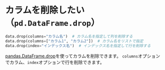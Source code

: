 # カラムを削除したい（``pd.DataFrame.drop``）

```python
data.drop(columns="カラム名")  # カラム名を指定して列を削除する
data.drop(columns=["カラム1", "カラム2"])  # カラム名をリストで指定
data.drop(index="インデックス名")  # インデックス名を指定して行を削除する
```

[pandas.DataFrame.drop](https://pandas.pydata.org/pandas-docs/stable/reference/api/pandas.DataFrame.drop.html)を使ってカラムを削除できます。
``columns``オプションでカラム、``index``オプションで行を削除できます。
